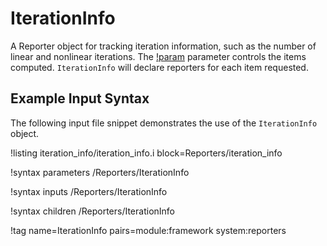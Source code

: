 # IterationInfo

A Reporter object for tracking iteration information, such as the number of linear and nonlinear
iterations. The [!param](/Reporters/IterationInfo/items) parameter controls the
items computed. `IterationInfo` will declare reporters for each item requested.

## Example Input Syntax

The following input file snippet demonstrates the use of the `IterationInfo` object.

!listing iteration_info/iteration_info.i block=Reporters/iteration_info


!syntax parameters /Reporters/IterationInfo

!syntax inputs /Reporters/IterationInfo

!syntax children /Reporters/IterationInfo

!tag name=IterationInfo pairs=module:framework system:reporters
